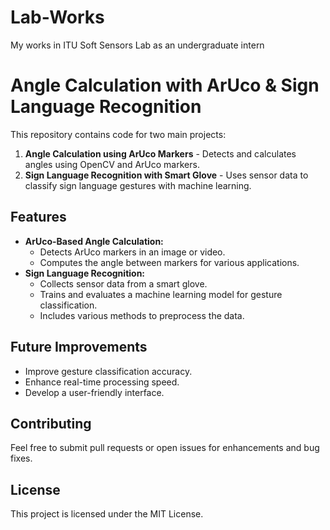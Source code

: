 # Lab-Works
My works in ITU Soft Sensors Lab as an undergraduate intern
# Angle Calculation with ArUco & Sign Language Recognition

This repository contains code for two main projects:
1. **Angle Calculation using ArUco Markers** - Detects and calculates angles using OpenCV and ArUco markers.
2. **Sign Language Recognition with Smart Glove** - Uses sensor data to classify sign language gestures with machine learning.

## Features
- **ArUco-Based Angle Calculation:**
  - Detects ArUco markers in an image or video.
  - Computes the angle between markers for various applications.
- **Sign Language Recognition:**
  - Collects sensor data from a smart glove.
  - Trains and evaluates a machine learning model for gesture classification.
  - Includes various methods to preprocess the data.

## Future Improvements
- Improve gesture classification accuracy.
- Enhance real-time processing speed.
- Develop a user-friendly interface.

## Contributing
Feel free to submit pull requests or open issues for enhancements and bug fixes.

## License
This project is licensed under the MIT License.

